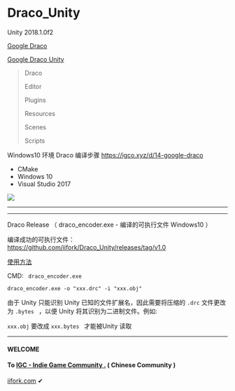 # Draco_Unity
Unity 2018.1.0f2

[Google Draco](https://github.com/google/draco)

[Google Draco Unity](https://github.com/google/draco/tree/master/unity)

> Draco 
>
> Editor
>
> Plugins
>
> Resources
>
> Scenes
>
> Scripts

Windows10 环境 Draco 编译步骤 https://igco.xyz/d/14-google-draco 

- CMake 
- Windows 10 
- Visual Studio 2017

![](https://github.com/iifork/Draco_Unity/blob/master/1.png?raw=true)

------

----

Draco Release （ draco_encoder.exe - 编译的可执行文件 Windows10 ）

编译成功的可执行文件：https://github.com/iifork/Draco_Unity/releases/tag/v1.0

[使用方法](https://igco.xyz/d/14-google-draco/8) 

CMD: ` draco_encoder.exe `

`draco_encoder.exe -o "xxx.drc" -i "xxx.obj" `

由于 Unity 只能识别 Unity 已知的文件扩展名，因此需要将压缩的 `.drc` 文件更改为 `.bytes ` ，以便 Unity 将其识别为二进制文件。例如:

`xxx.obj` 要改成 `xxx.bytes ` 才能被Unity 读取

------

#### **WELCOME**

#### To 	 [IGC - Indie Game Community .](https://igco.xyz/) ( Chinese Community )

[iifork.com](https://iifork.com) ✔

